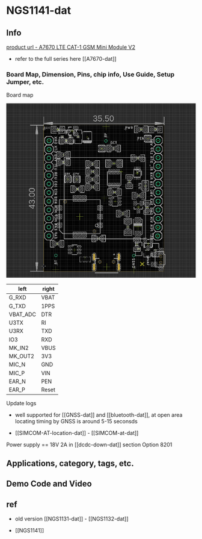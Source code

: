 
# NGS1141-dat

## Info

[product url - A7670 LTE CAT-1 GSM Mini Module V2](https://www.electrodragon.com/product/a7670-lte-cat-1-gsm-mini-module/)

- refer to the full series here [[A7670-dat]]

### Board Map, Dimension, Pins, chip info, Use Guide, Setup Jumper, etc.

Board map 

![](2025-06-13-19-18-47.png)

| left     | right |
| -------- | ----- |
| G_RXD    | VBAT  |
| G_TXD    | 1PPS  |
| VBAT_ADC | DTR   |
| U3TX     | RI    |
| U3RX     | TXD   |
| IO3      | RXD   |
| MK_IN2   | VBUS  |
| MK_OUT2  | 3V3   |
| MIC_N    | GND   |
| MIC_P    | VIN   |
| EAR_N    | PEN   |
| EAR_P    | Reset |

Update logs 

- well supported for [[GNSS-dat]] and [[bluetooth-dat]], at open area locating timing by GNSS is around 5-15 seconsds

- [[SIMCOM-AT-location-dat]] - [[SIMCOM-at-dat]]

Power supply == 18V 2A in [[dcdc-down-dat]] section Option 8201

## Applications, category, tags, etc. 


## Demo Code and Video



## ref 

- old version [[NGS1131-dat]] - [[NGS1132-dat]]

- [[NGS1141]] 


